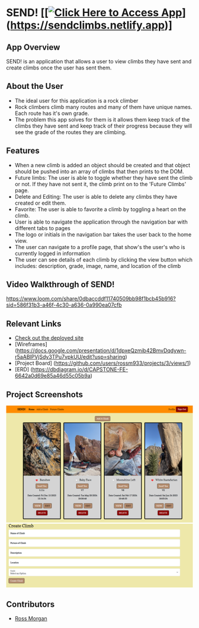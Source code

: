 
# SEND!  [[[![Click Here to Access App](https://api.netlify.com/api/v1/badges/214f51bb-ce39-4491-9b5d-983c4cc6fde4/deploy-status)](https://app.netlify.com/sites/sendclimbs/deploys)](https://sendclimbs.netlify.app)]

## App Overview
SEND! is an application that allows a user to view climbs they have sent and create climbs once the user has sent them. 

## About the User
- The ideal user for this application is a rock climber
- Rock climbers climb many routes and many of them have unique names. Each route has it's own grade. 
- The problem this app solves for them is it allows them keep track of the climbs they have sent and keep track of their progress because they will see the grade of the routes they are climbing.

## Features
- When a new climb is added an object should be created and that object should be pushed into an array of climbs that then prints to the DOM.
- Future limbs: The user is able to toggle whether they have sent the climb or not. If they have not sent it, the climb print on to the 'Future Climbs' page. 
- Delete and Editing: The user is able to delete any climbs they have created or edit them. 
- Favorite: The user is able to favorite a climb by toggling a heart on the climb. 
- User is able to navigate the application through the navigation bar with different tabs to pages
- The logo or initials in the navigation bar takes the user back to the home view. 
- The user can navigate to a profile page, that show's the user's who is currently logged in information
- The user can see details of each climb by clicking the view button which includes: description, grade, image, name, and location of the climb


## Video Walkthrough of SEND!
https://www.loom.com/share/0dbaccddf11740509bb98f1bcb45b916?sid=586f31b3-a46f-4c30-a636-0a990ea07cfb


## Relevant Links
- [Check out the deployed site](https://sendclimbs.netlify.app)
- [Wireframes] (https://docs.google.com/presentation/d/1dpxeQzmib42BmvDqdywn-r5aABlPVjSdy3TPu7vpkUU/edit?usp=sharing)
- [Project Board] (https://github.com/users/rossm933/projects/3/views/1)
- [ERD] (https://dbdiagram.io/d/CAPSTONE-FE-6642a0d69e85a46d55c05b9a)


## Project Screenshots <!-- These can be inside of your project. Look at the repos from class and see how the images are included in the readme -->
<img width="1148" alt="screenshot1" src="images/Home-Page.png">
<img width="1148" alt="screenshot1" src="images/Form-Page.png">

## Contributors
- [Ross Morgan](https://github.com/rossm933)
